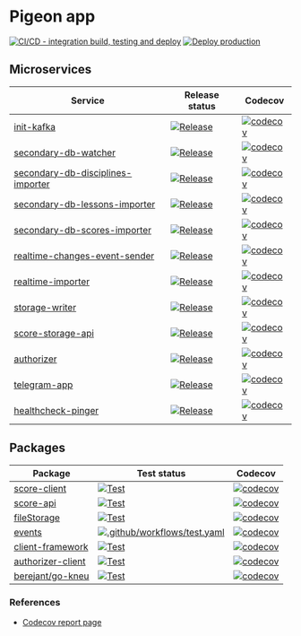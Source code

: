 # Pigeon app
[![CI/CD - integration build, testing and deploy](https://github.com/kneu-messenger-pigeon/pigeon-app/actions/workflows/ci-cd.yaml/badge.svg)](https://github.com/kneu-messenger-pigeon/pigeon-app/actions/workflows/ci-cd.yaml)
[![Deploy production](https://github.com/kneu-messenger-pigeon/pigeon-app/actions/workflows/production-deploy.yaml/badge.svg)](https://github.com/kneu-messenger-pigeon/pigeon-app/actions/workflows/production-deploy.yaml)

## Microservices
[comment]: <> (Start service list)

| Service | Release status | Codecov |
|---------|----------------|---------|
| [init-kafka](https://github.com/kneu-messenger-pigeon/init-kafka) | [![Release](https://github.com/kneu-messenger-pigeon/init-kafka/actions/workflows/release.yaml/badge.svg)](https://github.com/kneu-messenger-pigeon/init-kafka/actions/workflows/release.yaml) | [![codecov](https://codecov.io/gh/kneu-messenger-pigeon/init-kafka/branch/main/graph/badge.svg?token=6MFQNOFBIT)](https://codecov.io/gh/kneu-messenger-pigeon/init-kafka) |
| [secondary-db-watcher](https://github.com/kneu-messenger-pigeon/secondary-db-watcher) | [![Release](https://github.com/kneu-messenger-pigeon/secondary-db-watcher/actions/workflows/release.yaml/badge.svg)](https://github.com/kneu-messenger-pigeon/secondary-db-watcher/actions/workflows/release.yaml) | [![codecov](https://codecov.io/gh/kneu-messenger-pigeon/secondary-db-watcher/branch/main/graph/badge.svg?token=HYI5IYUXND)](https://codecov.io/gh/kneu-messenger-pigeon/secondary-db-watcher) |
| [secondary-db-disciplines-importer](https://github.com/kneu-messenger-pigeon/secondary-db-disciplines-importer) | [![Release](https://github.com/kneu-messenger-pigeon/secondary-db-disciplines-importer/actions/workflows/release.yaml/badge.svg)](https://github.com/kneu-messenger-pigeon/secondary-db-disciplines-importer/actions/workflows/release.yaml) | [![codecov](https://codecov.io/gh/kneu-messenger-pigeon/secondary-db-disciplines-importer/branch/main/graph/badge.svg?token=GEAF4VU2NV)](https://codecov.io/gh/kneu-messenger-pigeon/secondary-db-disciplines-importer) |
| [secondary-db-lessons-importer](https://github.com/kneu-messenger-pigeon/secondary-db-lessons-importer) | [![Release](https://github.com/kneu-messenger-pigeon/secondary-db-lessons-importer/actions/workflows/release.yaml/badge.svg)](https://github.com/kneu-messenger-pigeon/secondary-db-lessons-importer/actions/workflows/release.yaml) | [![codecov](https://codecov.io/gh/kneu-messenger-pigeon/secondary-db-lessons-importer/branch/main/graph/badge.svg?token=ZTYOWR0HRO)](https://codecov.io/gh/kneu-messenger-pigeon/secondary-db-lessons-importer) |
| [secondary-db-scores-importer](https://github.com/kneu-messenger-pigeon/secondary-db-scores-importer) | [![Release](https://github.com/kneu-messenger-pigeon/secondary-db-scores-importer/actions/workflows/release.yaml/badge.svg)](https://github.com/kneu-messenger-pigeon/secondary-db-scores-importer/actions/workflows/release.yaml) | [![codecov](https://codecov.io/gh/kneu-messenger-pigeon/secondary-db-scores-importer/branch/main/graph/badge.svg?token=GFH2336CCW)](https://codecov.io/gh/kneu-messenger-pigeon/secondary-db-scores-importer) |
| [realtime-changes-event-sender](https://github.com/kneu-messenger-pigeon/realtime-changes-event-sender) | [![Release](https://github.com/kneu-messenger-pigeon/realtime-changes-event-sender/actions/workflows/release.yaml/badge.svg)](https://github.com/kneu-messenger-pigeon/realtime-changes-event-sender/actions/workflows/release.yaml) | [![codecov](https://codecov.io/gh/kneu-messenger-pigeon/realtime-changes-event-sender/branch/main/graph/badge.svg?token=3XFR44LX9B)](https://codecov.io/gh/kneu-messenger-pigeon/realtime-changes-event-sender) |
| [realtime-importer](https://github.com/kneu-messenger-pigeon/realtime-importer) | [![Release](https://github.com/kneu-messenger-pigeon/realtime-importer/actions/workflows/release.yaml/badge.svg)](https://github.com/kneu-messenger-pigeon/realtime-importer/actions/workflows/release.yaml) | [![codecov](https://codecov.io/gh/kneu-messenger-pigeon/realtime-importer/branch/main/graph/badge.svg?token=1N19RLKSQF)](https://codecov.io/gh/kneu-messenger-pigeon/realtime-importer) |
| [storage-writer](https://github.com/kneu-messenger-pigeon/storage-writer) | [![Release](https://github.com/kneu-messenger-pigeon/storage-writer/actions/workflows/release.yaml/badge.svg)](https://github.com/kneu-messenger-pigeon/storage-writer/actions/workflows/release.yaml) | [![codecov](https://codecov.io/gh/kneu-messenger-pigeon/storage-writer/branch/main/graph/badge.svg?token=Z3VCW3EHF7)](https://codecov.io/gh/kneu-messenger-pigeon/storage-writer) |
| [score-storage-api](https://github.com/kneu-messenger-pigeon/score-storage-api) | [![Release](https://github.com/kneu-messenger-pigeon/score-storage-api/actions/workflows/release.yaml/badge.svg)](https://github.com/kneu-messenger-pigeon/score-storage-api/actions/workflows/release.yaml) | [![codecov](https://codecov.io/gh/kneu-messenger-pigeon/score-storage-api/branch/main/graph/badge.svg?token=JV3ANYCWB0)](https://codecov.io/gh/kneu-messenger-pigeon/score-storage-api) |
| [authorizer](https://github.com/kneu-messenger-pigeon/authorizer) | [![Release](https://github.com/kneu-messenger-pigeon/authorizer/actions/workflows/release.yaml/badge.svg)](https://github.com/kneu-messenger-pigeon/authorizer/actions/workflows/release.yaml) | [![codecov](https://codecov.io/gh/kneu-messenger-pigeon/authorizer/branch/main/graph/badge.svg?token=VI5R8LW1AQ)](https://codecov.io/gh/kneu-messenger-pigeon/authorizer) |
| [telegram-app](https://github.com/kneu-messenger-pigeon/telegram-app) | [![Release](https://github.com/kneu-messenger-pigeon/telegram-app/actions/workflows/release.yaml/badge.svg)](https://github.com/kneu-messenger-pigeon/telegram-app/actions/workflows/release.yaml) | [![codecov](https://codecov.io/gh/kneu-messenger-pigeon/telegram-app/branch/main/graph/badge.svg?token=MFL0ALRHTI)](https://codecov.io/gh/kneu-messenger-pigeon/telegram-app) |
| [healthcheck-pinger](https://github.com/kneu-messenger-pigeon/healthcheck-pinger) | [![Release](https://github.com/kneu-messenger-pigeon/healthcheck-pinger/actions/workflows/release.yaml/badge.svg)](https://github.com/kneu-messenger-pigeon/healthcheck-pinger/actions/workflows/release.yaml) | [![codecov](https://codecov.io/github/kneu-messenger-pigeon/healthcheck-pinger/branch/main/graph/badge.svg?token=yMS8HoUIPK)](https://codecov.io/github/kneu-messenger-pigeon/healthcheck-pinger) |

[comment]: <> (End service list)

## Packages

[comment]: <> (Start packages list)

| Package | Test status | Codecov |
|---------|-------------|---------|
| [score-client](https://github.com/kneu-messenger-pigeon/score-client) | [![Test](https://github.com/kneu-messenger-pigeon/score-client/actions/workflows/test.yaml/badge.svg)](https://github.com/kneu-messenger-pigeon/score-client/actions/workflows/test.yaml) | [![codecov](https://codecov.io/gh/kneu-messenger-pigeon/score-client/branch/main/graph/badge.svg?token=GJNJLNLCCG)](https://codecov.io/gh/kneu-messenger-pigeon/score-client) |
| [score-api](https://github.com/kneu-messenger-pigeon/score-api) | [![Test](https://github.com/kneu-messenger-pigeon/score-api/actions/workflows/test.yaml/badge.svg)](https://github.com/kneu-messenger-pigeon/score-api/actions/workflows/test.yaml) | [![codecov](https://codecov.io/gh/kneu-messenger-pigeon/score-api/branch/main/graph/badge.svg?token=LJQQU7MSW9)](https://codecov.io/gh/kneu-messenger-pigeon/score-api) |
| [fileStorage](https://github.com/kneu-messenger-pigeon/fileStorage) | [![Test](https://github.com/kneu-messenger-pigeon/fileStorage/actions/workflows/test.yaml/badge.svg)](https://github.com/kneu-messenger-pigeon/fileStorage/actions/workflows/test.yaml) | [![codecov](https://codecov.io/gh/kneu-messenger-pigeon/fileStorage/branch/main/graph/badge.svg?token=XW2SKJNDJ2)](https://codecov.io/gh/kneu-messenger-pigeon/fileStorage) |
| [events](https://github.com/kneu-messenger-pigeon/events) | [![.github/workflows/test.yaml](https://github.com/kneu-messenger-pigeon/events/actions/workflows/test.yaml/badge.svg)](https://github.com/kneu-messenger-pigeon/events/actions/workflows/test.yaml) | [![codecov](https://codecov.io/gh/kneu-messenger-pigeon/events/branch/main/graph/badge.svg?token=65FYMUI8KW)](https://codecov.io/gh/kneu-messenger-pigeon/events) |
| [client-framework](https://github.com/kneu-messenger-pigeon/client-framework) | [![Test](https://github.com/kneu-messenger-pigeon/client-framework/actions/workflows/test.yaml/badge.svg)](https://github.com/kneu-messenger-pigeon/client-framework/actions/workflows/test.yaml) | [![codecov](https://codecov.io/gh/kneu-messenger-pigeon/client-framework/branch/main/graph/badge.svg?token=DJJL96ZCED)](https://codecov.io/gh/kneu-messenger-pigeon/client-framework) |
| [authorizer-client](https://github.com/kneu-messenger-pigeon/authorizer-client) | [![Test](https://github.com/kneu-messenger-pigeon/authorizer-client/actions/workflows/test.yaml/badge.svg)](https://github.com/kneu-messenger-pigeon/authorizer-client/actions/workflows/test.yaml) | [![codecov](https://codecov.io/gh/kneu-messenger-pigeon/authorizer-client/branch/main/graph/badge.svg?token=72G31R0CBU)](https://codecov.io/gh/kneu-messenger-pigeon/authorizer-client) |
| [berejant/go-kneu](https://github.com/berejant/go-kneu) | [![Test](https://github.com/berejant/go-kneu/actions/workflows/test.yaml/badge.svg)](https://github.com/berejant/go-kneu/actions/workflows/test.yaml) | [![codecov](https://codecov.io/gh/berejant/go-kneu/branch/main/graph/badge.svg?token=H5FUKIITQJ)](https://codecov.io/gh/berejant/go-kneu) |

[comment]: <> (End packages list)

### References

 - [Codecov report page](https://app.codecov.io/gh/kneu-messenger-pigeon)
